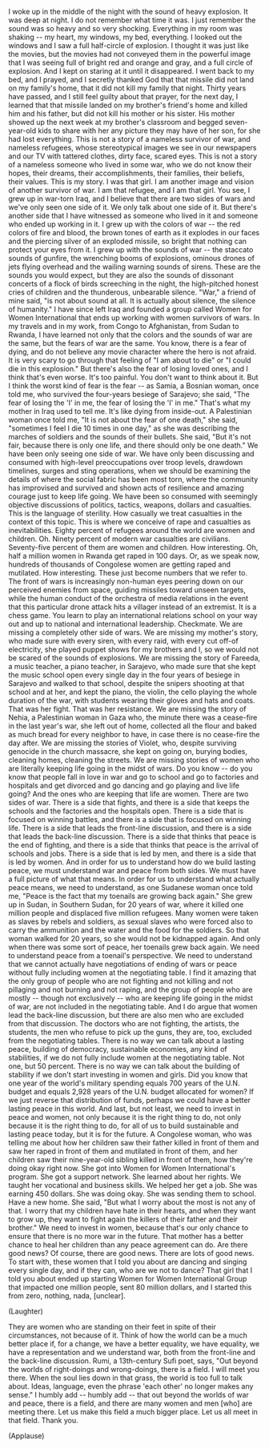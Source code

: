 
I woke up in the middle of the night
with the sound of heavy explosion.
It was deep at night.
I do not remember what time it was.
I just remember the sound
was so heavy
and so very shocking.
Everything in my room was shaking --
my heart, my windows,
my bed, everything.
I looked out the windows
and I saw a full half-circle
of explosion.
I thought it was just like the movies,
but the movies had not conveyed them
in the powerful image that I was seeing
full of bright red
and orange and gray,
and a full circle of explosion.
And I kept on staring at it
until it disappeared.
I went back to my bed,
and I prayed,
and I secretly thanked God
that that missile
did not land on my family&#39;s home,
that it did not kill my family that night.
Thirty years have passed,
and I still feel guilty about that prayer,
for the next day, I learned that that missile
landed on my brother&#39;s friend&#39;s home
and killed him
and his father,
but did not kill his mother or his sister.
His mother showed up the next week
at my brother&#39;s classroom
and begged seven-year-old kids
to share with her any picture they may have
of her son,
for she had lost everything.
This is not a story
of a nameless survivor of war,
and nameless refugees,
whose stereotypical images we see in our newspapers
and our TV
with tattered clothes,
dirty face, scared eyes.
This is not a story of a nameless someone
who lived in some war,
who we do not know their hopes, their dreams,
their accomplishments, their families,
their beliefs, their values.
This is my story.
I was that girl.
I am another image and vision
of another survivor of war.
I am that refugee,
and I am that girl.
You see,
I grew up in war-torn Iraq,
and I believe that there are two sides of wars
and we&#39;ve only seen
one side of it.
We only talk about
one side of it.
But there&#39;s another side
that I have witnessed
as someone who lived in it
and someone who ended up working in it.
I grew up with the colors of war --
the red colors of fire and blood,
the brown tones of earth
as it explodes
in our faces
and the piercing silver
of an exploded missile,
so bright
that nothing can protect your eyes from it.
I grew up
with the sounds of war --
the staccato sounds of gunfire,
the wrenching booms of explosions,
ominous drones of jets flying overhead
and the wailing warning sounds
of sirens.
These are the sounds you would expect,
but they are also the sounds
of dissonant concerts of a flock of birds
screeching in the night,
the high-pitched honest cries
of children
and the thunderous,
unbearable
silence.
&quot;War,&quot; a friend of mine said,
&quot;is not about sound at all.
It is actually about silence,
the silence of humanity.&quot;
I have since left Iraq
and founded a group called Women for Women International
that ends up working
with women survivors of wars.
In my travels and in my work,
from Congo to Afghanistan,
from Sudan to Rwanda,
I have learned not only
that the colors and the sounds of war are the same,
but the fears of war are the same.
You know, there is a fear of dying,
and do not believe any movie character
where the hero is not afraid.
It is very scary
to go through that feeling
of &quot;I am about to die&quot;
or &quot;I could die in this explosion.&quot;
But there&#39;s also the fear
of losing loved ones,
and I think that&#39;s even worse.
It&#39;s too painful. You don&#39;t want to think about it.
But I think the worst kind of fear is the fear --
as Samia, a Bosnian woman, once told me,
who survived the four-years besiege of Sarajevo;
she said, &quot;The fear
of losing
the &#39;I&#39; in me,
the fear of losing
the &#39;I&#39; in me.&quot;
That&#39;s what my mother in Iraq
used to tell me.
It&#39;s like dying from inside-out.
A Palestinian woman once told me,
&quot;It is not about the fear of one death,&quot;
she said, &quot;sometimes I feel
I die 10 times in one day,&quot;
as she was describing the marches of soldiers
and the sounds of their bullets.
She said, &quot;But it&#39;s not fair,
because there is only one life,
and there should only be one death.&quot;
We have been only seeing
one side of war.
We have only been discussing and consumed
with high-level preoccupations
over troop levels, drawdown timelines,
surges and sting operations,
when we should be examining the details
of where the social fabric
has been most torn,
where the community has improvised
and survived
and shown acts of resilience
and amazing courage
just to keep life going.
We have been so consumed
with seemingly objective discussions
of politics, tactics,
weapons, dollars
and casualties.
This is the language
of sterility.
How casually
we treat casualties
in the context of this topic.
This is where we conceive of rape and casualties
as inevitabilities.
Eighty percent of refugees around the world
are women and children. Oh.
Ninety percent of modern war casualties
are civilians.
Seventy-five percent of them are women and children.
How interesting.
Oh, half a million women in Rwanda
get raped in 100 days.
Or, as we speak now,
hundreds of thousands of Congolese women
are getting raped and mutilated.
How interesting.
These just become numbers that we refer to.
The front of wars
is increasingly non-human eyes
peering down on our perceived enemies
from space,
guiding missiles toward unseen targets,
while the human conduct
of the orchestra of media relations
in the event that this particular drone attack
hits a villager
instead of an extremist.
It is a chess game.
You learn to play an international relations school
on your way out and up
to national and international leadership.
Checkmate.
We are missing
a completely other side of wars.
We are missing my mother&#39;s story,
who made sure with every siren, with every raid,
with every cut off-of electricity,
she played puppet shows for my brothers and I,
so we would not be scared
of the sounds of explosions.
We are missing the story of Fareeda,
a music teacher,
a piano teacher, in Sarajevo,
who made sure
that she kept the music school open
every single day
in the four years of besiege in Sarajevo
and walked to that school,
despite the snipers shooting
at that school and at her,
and kept the piano, the violin, the cello
playing the whole duration of the war,
with students wearing their gloves and hats and coats.
That was her fight.
That was her resistance.
We are missing the story of Nehia,
a Palestinian woman in Gaza
who, the minute there was a cease-fire in the last year&#39;s war,
she left out of home,
collected all the flour
and baked as much bread for every neighbor to have,
in case there is no cease-fire the day after.
We are missing
the stories of Violet,
who, despite surviving genocide in the church massacre,
she kept on going on,
burying bodies, cleaning homes, cleaning the streets.
We are missing stories of women
who are literally keeping life going
in the midst of wars.
Do you know --
do you know that people fall in love in war
and go to school
and go to factories and hospitals
and get divorced and go dancing and go playing
and live life going?
And the ones who are keeping that life
are women.
There are two sides of war.
There is a side that fights,
and there is a side that keeps the schools
and the factories and the hospitals open.
There is a side that is focused on winning battles,
and there is a side that is focused
on winning life.
There is a side that leads the front-line discussion,
and there is a side
that leads the back-line discussion.
There is a side that thinks
that peace is the end of fighting,
and there is a side that thinks
that peace is the arrival
of schools and jobs.
There is a side
that is led by men,
and there is a side
that is led by women.
And in order for us to understand
how do we build lasting peace,
we must understand war and peace
from both sides.
We must have a full picture
of what that means.
In order for us to understand
what actually peace means,
we need to understand,
as one Sudanese woman once told me,
&quot;Peace is the fact that my toenails
are growing back again.&quot;
She grew up in Sudan, in Southern Sudan,
for 20 years of war,
where it killed one million people
and displaced five million refugees.
Many women were taken as slaves
by rebels and soldiers,
as sexual slaves who were forced also
to carry the ammunition and the water
and the food for the soldiers.
So that woman walked for 20 years,
so she would not be kidnapped again.
And only when there was some sort of peace,
her toenails grew back again.
We need to understand peace
from a toenail&#39;s perspective.
We need to understand
that we cannot actually have negotiations
of ending of wars or peace
without fully including women
at the negotiating table.
I find it amazing
that the only group of people
who are not fighting and not killing
and not pillaging and not burning and not raping,
and the group of people who are mostly --
though not exclusively --
who are keeping life going in the midst of war,
are not included in the negotiating table.
And I do argue that women lead the back-line discussion,
but there are also men
who are excluded from that discussion.
The doctors who are not fighting,
the artists, the students, the men who refuse to pick up the guns,
they are, too, excluded
from the negotiating tables.
There is no way we can talk about a lasting peace,
building of democracy, sustainable economies,
any kind of stabilities,
if we do not fully include women
at the negotiating table.
Not one, but 50 percent.
There is no way we can talk about the building of stability
if we don&#39;t start investing
in women and girls.
Did you know
that one year
of the world&#39;s military spending
equals 700 years
of the U.N. budget
and equals 2,928 years
of the U.N. budget allocated for women?
If we just reverse
that distribution of funds,
perhaps we could have
a better lasting peace in this world.
And last, but not least,
we need to invest in peace and women,
not only because it is the right thing to do,
not only because it is the right thing to do,
for all of us to build sustainable and lasting peace today,
but it is for the future.
A Congolese woman,
who was telling me about
how her children saw their father killed in front of them
and saw her raped in front of them
and mutilated in front of them,
and her children saw their nine-year-old sibling
killed in front of them,
how they&#39;re doing okay right now.
She got into Women for Women International&#39;s program.
She got a support network.
She learned about her rights.
We taught her vocational and business skills. We helped her get a job.
She was earning 450 dollars. She was doing okay.
She was sending them to school. Have a new home.
She said, &quot;But what I worry about the most
is not any of that.
I worry that my children
have hate in their hearts,
and when they want to grow up, they want to fight again
the killers of their father and their brother.&quot;
We need to invest in women,
because that&#39;s our only chance
to ensure that there is no more war
in the future.
That mother has a better chance to heal her children
than any peace agreement can do.
Are there good news? Of course, there are good news. There are lots of good news.
To start with, these women that I told you about
are dancing and singing every single day,
and if they can,
who are we not to dance?
That girl that I told you about
ended up starting Women for Women International Group
that impacted one million people, sent 80 million dollars,
and I started this from zero,
nothing, nada, [unclear].

(Laughter)

They are women who are standing on their feet
in spite of their circumstances,
not because of it.
Think of how the world can be a much better place
if, for a change,
we have a better equality,
we have equality,
we have a representation
and we understand war,
both from the front-line
and the back-line discussion.
Rumi, a 13th-century Sufi poet,
says, &quot;Out beyond the worlds
of right-doings and wrong-doings,
there is a field.
I will meet you there.
When the soul lies down in that grass,
the world is too full
to talk about.
Ideas, language,
even the phrase &#39;each other&#39;
no longer makes any sense.&quot;
I humbly add -- humbly add --
that out beyond
the worlds of war and peace,
there is a field,
and there are many women and men
[who] are meeting there.
Let us make this field a much bigger place.
Let us all meet in that field.
Thank you.

(Applause)

